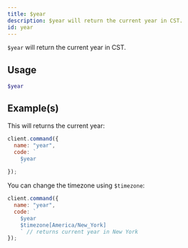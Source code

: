 ```yaml
---
title: $year
description: $year will return the current year in CST.
id: year
---
```


`$year` will return the current year in CST.

## Usage

```php
$year
```

## Example(s)

This will returns the current year:

```javascript
client.command({
  name: "year",
  code: `
    $year
    `
});
```

You can change the timezone using `$timezone`:

```javascript
client.command({
  name: "year",
  code: `
    $year 
    $timezone[America/New_York]
    ` // returns current year in New York
});
```
